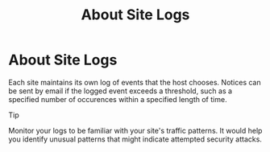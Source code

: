﻿---
uid: administrators-sitelogs-overview
locale: en
title: About Site Logs
dnnversion: 09.02.00
---

# About Site Logs

Each site maintains its own log of events that the host chooses. Notices can be sent by email if the logged event exceeds a threshold, such as a specified number of occurences within a specified length of time.

> [!Tip]
> Monitor your logs to be familiar with your site's traffic patterns. It would help you identify unusual patterns that might indicate attempted security attacks.
